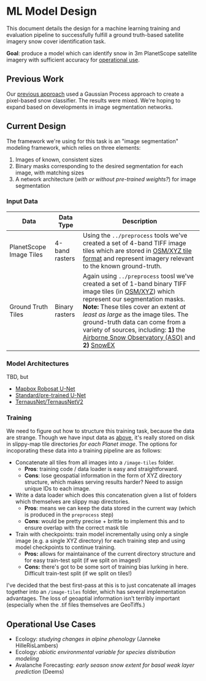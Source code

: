 [osm_tiles]: https://wiki.openstreetmap.org/wiki/Slippy_map_tilenames
[aso]: https://aso.jpl.nasa.gov
[snowex]: https://neptune.gsfc.nasa.gov/hsb/index.php?section=322

# ML Model Design

This document details the design for a machine learning training and evaluation pipeline to successfully fulfill a ground truth-based satellite imagery snow cover identification task.

__Goal__: produce a model which can identify snow in 3m PlanetScope satellite imagery with sufficient accuracy for [operational use](#operational_use_cases).

## Previous Work

Our [previous approach](../notebooks/ml-v4-ASO.ipynb) used a Gaussian Process approach to create a pixel-based snow classifier. The results were mixed. We're hoping to expand based on developments in image segmentation networks.

## Current Design

The framework we're using for this task is an "image segmentation" modeling framework, which relies on three elements:
1. Images of known, consistent sizes
2. Binary masks corresponding to the desired segmentation for each image, with matching sizes
3. A network architecture (_with or without pre-trained weights?_) for image segmentation

### Input Data

| Data | Data Type | Description|
| ---- | --------- | -----------|
| PlanetScope Image Tiles | 4-band rasters | Using the `../preprocess` tools we've created a set of 4-band TIFF image tiles which are stored in [OSM/XYZ tile format][osm_tiles] and represent imagery relevant to the known ground-truth. |
| Ground Truth Tiles| Binary rasters | Again using `../preprocess` toosl we've created a set of 1-band binary TIFF image tiles (in [OSM/XYZ][osm_tiles]) which represent our segmentation masks. __Note:__ These tiles cover an extent _at least as large_ as the image tiles. The ground-truth data can come from a variety of sources, including: __1)__ the [Airborne Snow Observatory (ASO)][aso] and __2)__ [SnowEX][snowex]

### Model Architectures

TBD, but
* [Mapbox Robosat U-Net](https://github.com/mapbox/robosat/blob/master/robosat/unet.py)
* [Standard/pre-trained U-Net](https://arxiv.org/abs/1505.04597)
* [TernausNet/TernausNetV2](https://github.com/ternaus/TernausNetV2)


### Training

We need to figure out how to structure this training task, because the data are strange. Though we have input data as [above](#input_data), it's really stored on disk in slippy-map tile directories _for each Planet image_. The options for incoporating these data into a training pipeline are as follows:

* Concatenate all tiles from all images into a `/image-tiles` folder.
  * **Pros**: training code / data loader is easy and straightforward.
  * **Cons**: lose geospatial information in the form of XYZ directory structure, which makes serving results harder? Need to assign unique IDs to each image.
* Write a data loader which does this concatenation given a list of folders which themselves are slippy map directories.
  * **Pros**: means we can keep the data stored in the current way (which is produced in the `preprocess` step)
  * **Cons**: would be pretty precise + brittle to implement this and to ensure overlap with the correct mask tile
* Train with checkpoints: train model incrementally using only a single image (e.g. a single XYZ directory) for each training step and using model checkpoints to continue training.
  * **Pros:** allows for maintainance of the current directory structure and for easy train-test split (if we split on images!)
  * **Cons:** there's got to be some sort of training bias lurking in here. Difficult train-test split (if we split on tiles!)

I've decided that the best first-pass at this is to just concatenate all images together into an `/image-tiles` folder, which has several implementation advantages. The loss of geoaptial information isn't terribly important (especially when the .tif files themselves are GeoTiffs.)

## Operational Use Cases

* Ecology: _studying changes in alpine phenology_ (Janneke HilleRisLambers)
* Ecology: _abiotic environmental variable for species distribution modeling_
* Avalanche Forecasting: _early season snow extent for basal weak layer prediction_ (Deems)
